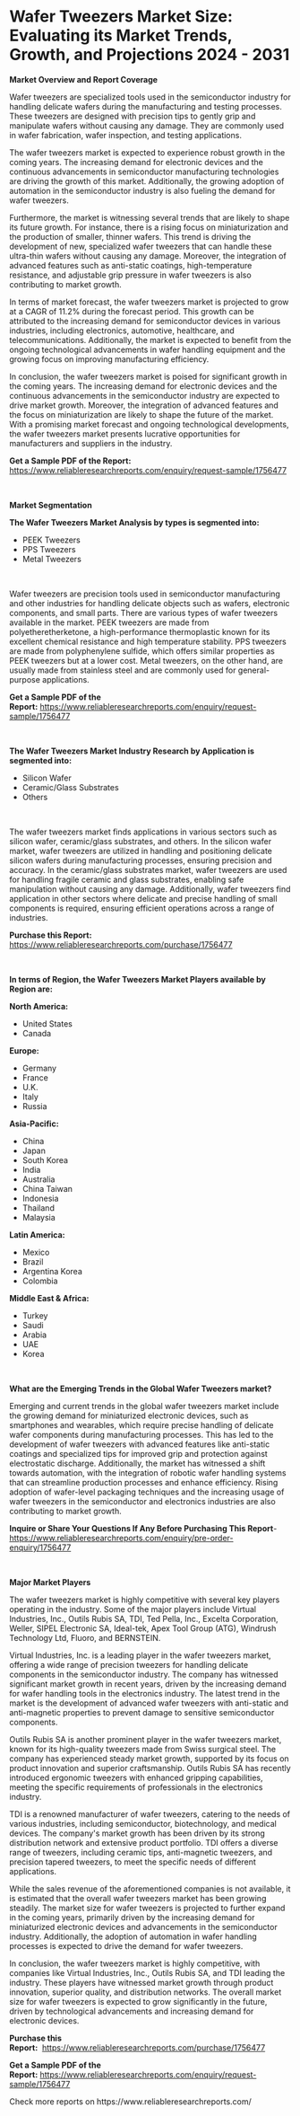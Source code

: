<p><h1>Wafer Tweezers Market Size: Evaluating its Market Trends, Growth, and Projections 2024 - 2031</h1></p><p><strong>Market Overview and Report Coverage</strong></p>
<p><p>Wafer tweezers are specialized tools used in the semiconductor industry for handling delicate wafers during the manufacturing and testing processes. These tweezers are designed with precision tips to gently grip and manipulate wafers without causing any damage. They are commonly used in wafer fabrication, wafer inspection, and testing applications.</p><p>The wafer tweezers market is expected to experience robust growth in the coming years. The increasing demand for electronic devices and the continuous advancements in semiconductor manufacturing technologies are driving the growth of this market. Additionally, the growing adoption of automation in the semiconductor industry is also fueling the demand for wafer tweezers.</p><p>Furthermore, the market is witnessing several trends that are likely to shape its future growth. For instance, there is a rising focus on miniaturization and the production of smaller, thinner wafers. This trend is driving the development of new, specialized wafer tweezers that can handle these ultra-thin wafers without causing any damage. Moreover, the integration of advanced features such as anti-static coatings, high-temperature resistance, and adjustable grip pressure in wafer tweezers is also contributing to market growth.</p><p>In terms of market forecast, the wafer tweezers market is projected to grow at a CAGR of 11.2% during the forecast period. This growth can be attributed to the increasing demand for semiconductor devices in various industries, including electronics, automotive, healthcare, and telecommunications. Additionally, the market is expected to benefit from the ongoing technological advancements in wafer handling equipment and the growing focus on improving manufacturing efficiency.</p><p>In conclusion, the wafer tweezers market is poised for significant growth in the coming years. The increasing demand for electronic devices and the continuous advancements in the semiconductor industry are expected to drive market growth. Moreover, the integration of advanced features and the focus on miniaturization are likely to shape the future of the market. With a promising market forecast and ongoing technological developments, the wafer tweezers market presents lucrative opportunities for manufacturers and suppliers in the industry.</p></p>
<p><strong>Get a Sample PDF of the Report:</strong> <a href="https://www.reliableresearchreports.com/enquiry/request-sample/1756477">https://www.reliableresearchreports.com/enquiry/request-sample/1756477</a></p>
<p>&nbsp;</p>
<p><strong>Market Segmentation</strong></p>
<p><strong>The Wafer Tweezers Market Analysis by types is segmented into:</strong></p>
<p><ul><li>PEEK Tweezers</li><li>PPS Tweezers</li><li>Metal Tweezers</li></ul></p>
<p>&nbsp;</p>
<p><p>Wafer tweezers are precision tools used in semiconductor manufacturing and other industries for handling delicate objects such as wafers, electronic components, and small parts. There are various types of wafer tweezers available in the market. PEEK tweezers are made from polyetheretherketone, a high-performance thermoplastic known for its excellent chemical resistance and high temperature stability. PPS tweezers are made from polyphenylene sulfide, which offers similar properties as PEEK tweezers but at a lower cost. Metal tweezers, on the other hand, are usually made from stainless steel and are commonly used for general-purpose applications.</p></p>
<p><strong>Get a Sample PDF of the Report:</strong>&nbsp;<a href="https://www.reliableresearchreports.com/enquiry/request-sample/1756477">https://www.reliableresearchreports.com/enquiry/request-sample/1756477</a></p>
<p>&nbsp;</p>
<p><strong>The Wafer Tweezers Market Industry Research by Application is segmented into:</strong></p>
<p><ul><li>Silicon Wafer</li><li>Ceramic/Glass Substrates</li><li>Others</li></ul></p>
<p>&nbsp;</p>
<p><p>The wafer tweezers market finds applications in various sectors such as silicon wafer, ceramic/glass substrates, and others. In the silicon wafer market, wafer tweezers are utilized in handling and positioning delicate silicon wafers during manufacturing processes, ensuring precision and accuracy. In the ceramic/glass substrates market, wafer tweezers are used for handling fragile ceramic and glass substrates, enabling safe manipulation without causing any damage. Additionally, wafer tweezers find application in other sectors where delicate and precise handling of small components is required, ensuring efficient operations across a range of industries.</p></p>
<p><strong>Purchase this Report:</strong>&nbsp; <a href="https://www.reliableresearchreports.com/purchase/1756477">https://www.reliableresearchreports.com/purchase/1756477</a></p>
<p>&nbsp;</p>
<p><strong>In terms of Region, the Wafer Tweezers Market Players available by Region are:</strong></p>
<p>
    <p> <strong> North America: </strong>
        <ul>
            <li>United States</li>
            <li>Canada</li>
        </ul>
        </p> 
    <p> <strong> Europe: </strong>
        <ul>
            <li>Germany</li>
            <li>France</li>
            <li>U.K.</li>
            <li>Italy</li>
            <li>Russia</li>
        </ul>
        </p> 
    <p> <strong> Asia-Pacific: </strong>
        <ul>
            <li>China</li>
            <li>Japan</li>
            <li>South Korea</li>
            <li>India</li>
            <li>Australia</li>
            <li>China Taiwan</li>
            <li>Indonesia</li>
            <li>Thailand</li>
            <li>Malaysia</li>
        </ul>
        </p> 
    <p> <strong> Latin America: </strong>
        <ul>
            <li>Mexico</li>
            <li>Brazil</li>
            <li>Argentina Korea</li>
            <li>Colombia</li>
        </ul>
        </p> 
    <p> <strong> Middle East & Africa: </strong>
        <ul>
            <li>Turkey</li>
            <li>Saudi</li>
            <li>Arabia</li>
            <li>UAE</li>
            <li>Korea</li>
        </ul>
    </p>
    </p>
<p>&nbsp;</p>
<p><strong>What are the Emerging Trends in the Global Wafer Tweezers market?</strong></p>
<p><p>Emerging and current trends in the global wafer tweezers market include the growing demand for miniaturized electronic devices, such as smartphones and wearables, which require precise handling of delicate wafer components during manufacturing processes. This has led to the development of wafer tweezers with advanced features like anti-static coatings and specialized tips for improved grip and protection against electrostatic discharge. Additionally, the market has witnessed a shift towards automation, with the integration of robotic wafer handling systems that can streamline production processes and enhance efficiency. Rising adoption of wafer-level packaging techniques and the increasing usage of wafer tweezers in the semiconductor and electronics industries are also contributing to market growth.</p></p>
<p><strong>Inquire or Share Your Questions If Any Before Purchasing This Report</strong>- <a href="https://www.reliableresearchreports.com/enquiry/pre-order-enquiry/1756477">https://www.reliableresearchreports.com/enquiry/pre-order-enquiry/1756477</a></p>
<p>&nbsp;</p>
<p><strong>Major Market Players</strong></p>
<p><p>The wafer tweezers market is highly competitive with several key players operating in the industry. Some of the major players include Virtual Industries, Inc., Outils Rubis SA, TDI, Ted Pella, Inc., Excelta Corporation, Weller, SIPEL Electronic SA, Ideal-tek, Apex Tool Group (ATG), Windrush Technology Ltd, Fluoro, and BERNSTEIN. </p><p>Virtual Industries, Inc. is a leading player in the wafer tweezers market, offering a wide range of precision tweezers for handling delicate components in the semiconductor industry. The company has witnessed significant market growth in recent years, driven by the increasing demand for wafer handling tools in the electronics industry. The latest trend in the market is the development of advanced wafer tweezers with anti-static and anti-magnetic properties to prevent damage to sensitive semiconductor components. </p><p>Outils Rubis SA is another prominent player in the wafer tweezers market, known for its high-quality tweezers made from Swiss surgical steel. The company has experienced steady market growth, supported by its focus on product innovation and superior craftsmanship. Outils Rubis SA has recently introduced ergonomic tweezers with enhanced gripping capabilities, meeting the specific requirements of professionals in the electronics industry. </p><p>TDI is a renowned manufacturer of wafer tweezers, catering to the needs of various industries, including semiconductor, biotechnology, and medical devices. The company's market growth has been driven by its strong distribution network and extensive product portfolio. TDI offers a diverse range of tweezers, including ceramic tips, anti-magnetic tweezers, and precision tapered tweezers, to meet the specific needs of different applications. </p><p>While the sales revenue of the aforementioned companies is not available, it is estimated that the overall wafer tweezers market has been growing steadily. The market size for wafer tweezers is projected to further expand in the coming years, primarily driven by the increasing demand for miniaturized electronic devices and advancements in the semiconductor industry. Additionally, the adoption of automation in wafer handling processes is expected to drive the demand for wafer tweezers. </p><p>In conclusion, the wafer tweezers market is highly competitive, with companies like Virtual Industries, Inc., Outils Rubis SA, and TDI leading the industry. These players have witnessed market growth through product innovation, superior quality, and distribution networks. The overall market size for wafer tweezers is expected to grow significantly in the future, driven by technological advancements and increasing demand for electronic devices.</p></p>
<p><strong>Purchase this Report:</strong>&nbsp;&nbsp;<a href="https://www.reliableresearchreports.com/purchase/1756477">https://www.reliableresearchreports.com/purchase/1756477</a></p>
<p></p>
<p><strong>Get a Sample PDF of the Report:</strong>&nbsp;<a href="https://www.reliableresearchreports.com/enquiry/request-sample/1756477">https://www.reliableresearchreports.com/enquiry/request-sample/1756477</a></p>
<p>Check more reports on https://www.reliableresearchreports.com/</p>